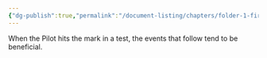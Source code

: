 ```yaml
---
{"dg-publish":true,"permalink":"/document-listing/chapters/folder-1-first-steps/tests-folder/hit/"}
---
```


When the Pilot hits the mark in a test, the events that follow tend to be beneficial.